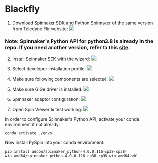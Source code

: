# Blackfly

1. Download [Spinnaker SDK](https://www.flir.com/discover/iis/machine-vision/spinnaker-sdk/) and Python Spinnaker of the same version from Teledyne Flir website:
![](../../assets/spinnaker_site.png)

### Note: Spinnaker's Python API for python3.8 is already in the repo. If you need another version, refer to this [site](https://www.flir.com/discover/iis/machine-vision/spinnaker-sdk/).

2. Install Spinnaker SDK with the wizard:
![](../../assets/spinnaker_wizard.png)

3. Select developer installation profile:
![](../../assets/spinnaker_sdk.png)

4. Make sure following components are selected:
![](../../assets/spinnaker_components.png)

5. Make sure GiGe driver is installed:
![](../../assets/spinnaker_gige.png)

6. Spinnaker adaptor configuration:
![](../../assets/spinnaker_adaptor.png)

7. Open Spin Viewer to test working:
![](../../assets/spinnaker_viewer.png)

In order to configure Spinnaker's Python API, activate your conda environment if not already:

```
conda activate ./envs
```

Now install PySpin into your conda environment:

```
pip install addon/spinnaker_python-4.0.0.116-cp38-cp38-win_amd64/spinnaker_python-4.0.0.116-cp38-cp38-win_amd64.whl
```







